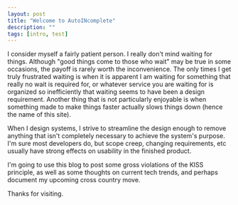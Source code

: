 ```yaml
---
layout: post
title: "Welcome to AutoINcomplete"
description: ""
tags: [intro, test]
---
```

I consider myself a fairly patient person. I really don't mind waiting for things. Although "good things come to those who wait" may be true in some occasions, the payoff is rarely worth the inconvenience. The only times I get truly frustrated waiting is when it is apparent I am waiting for something that really no wait is required for, or whatever service you are waiting for is organized so inefficiently that waiting seems to have been a design requirement. Another thing that is not particularly enjoyable is when something made to make things faster actually slows things down (hence the name of this site).

When I design systems, I strive to streamline the design enough to remove anything that isn't completely necessary to achieve the system's purpose. I'm sure most developers do, but scope creep, changing requirements, etc usually have strong effects on usability in the finished product.

I'm going to use this blog to post some gross violations of the KISS principle, as well as some thoughts on current tech trends, and perhaps document my upcoming cross country move.

Thanks for visiting.
